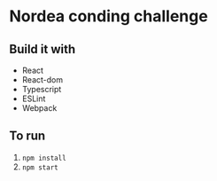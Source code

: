 # Nordea conding challenge 
## Build it with
- React
- React-dom
- Typescript
- ESLint
- Webpack

 

## To run

1. `npm install`
2. `npm start`
